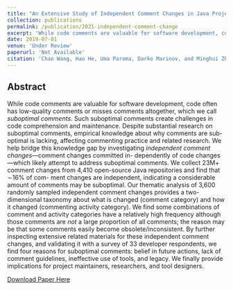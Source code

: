 ```yaml
---
title: "An Extensive Study of Independent Comment Changes in Java Projects"
collection: publications
permalink: /publication/2021-independent-comment-change
excerpt: 'While code comments are valuable for software development, code often has low-quality comments or misses comments altogether, which we call suboptimal comments. Such suboptimal comments create challenges in code comprehension and maintenance. Despite substantial research on suboptimal comments, empirical knowledge about why comments are sub- optimal is lacking, affecting commenting practice and related research. We help bridge this knowledge gap by investigating independent comment changes—comment changes committed in- dependently of code changes—which likely attempt to address suboptimal comments. We collect 23M+ comment changes from 4,410 open-source Java repositories and find that ∼16% of com- ment changes are independent, indicating a considerable amount of comments may be suboptimal. Our thematic analysis of 3,600 randomly sampled independent comment changes provides a two-dimensional taxonomy about what is changed (comment category) and how it changed (commenting activity category). We find some combinations of comment and activity categories have a relatively high frequency although those comments are not a large proportion of all comments; the reason may be that some comments easily become obsolete/inconsistent. By further inspecting extensive related materials for these independent comment changes, and validating it with a survey of 33 developer respondents, we find four reasons for suboptimal comments: belief in future actions, lack of comment guidelines, ineffective use of tools, and legacy. We finally provide implications for project maintainers, researchers, and tool designers.'
date: 2019-07-01
venue: 'Under Review'
paperurl: 'Not Available'
citation: 'Chao Wang, Hao He, Uma Paroma, Darko Marinov, and Minghui Zhou. An Extensive Study of Independent Comment Changes in Java Projects. Under Review.'
---
```


## Abstract

While code comments are valuable for software development, code often has low-quality comments or misses comments altogether, which we call *suboptimal comments*. Such suboptimal comments create challenges in code comprehension and maintenance. Despite substantial research on suboptimal comments, empirical knowledge about why comments are sub- optimal is lacking, affecting commenting practice and related research. We help bridge this knowledge gap by investigating *independent comment changes*—comment changes committed in- dependently of code changes—which likely attempt to address suboptimal comments. We collect 23M+ comment changes from 4,410 open-source Java repositories and find that ∼16% of com- ment changes are independent, indicating a considerable amount of comments may be suboptimal. Our thematic analysis of 3,600 randomly sampled independent comment changes provides a two-dimensional taxonomy about what is changed (comment category) and how it changed (commenting activity category). We find some combinations of comment and activity categories have a relatively high frequency although those comments are *not* a large proportion of all comments; the reason may be that some comments easily become obsolete/inconsistent. By further inspecting extensive related materials for these independent comment changes, and validating it with a survey of 33 developer respondents, we find four reasons for suboptimal comments: belief in future actions, lack of comment guidelines, ineffective use of tools, and legacy. We finally provide implications for project maintainers, researchers, and tool designers.

[Download Paper Here](http://hehao98.github.io/files/2021-independent.pdf)

